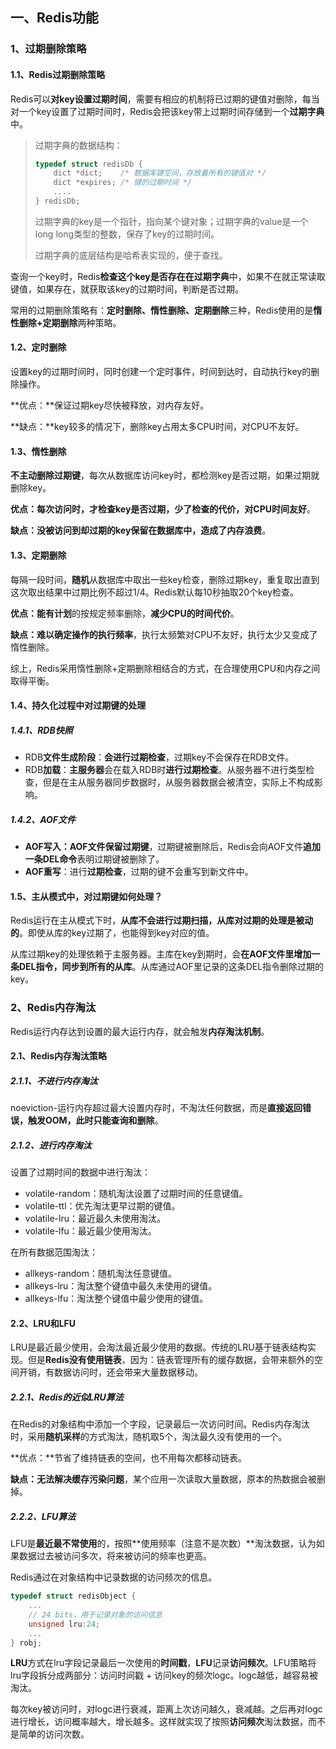 ## 一、Redis功能

### 1、过期删除策略

#### 1.1、Redis过期删除策略

Redis可以**对key设置过期时间**，需要有相应的机制将已过期的键值对删除，每当对一个key设置了过期时间时，Redis会把该key带上过期时间存储到一个**过期字典**中。

> 过期字典的数据结构：
>
> ```c
> typedef struct redisDb {
>     dict *dict;    /* 数据库键空间，存放着所有的键值对 */
>     dict *expires; /* 键的过期时间 */
>     ....
> } redisDb;
> ```
>
> 过期字典的key是一个指针，指向某个键对象；过期字典的value是一个long long类型的整数，保存了key的过期时间。
>
> 过期字典的底层结构是哈希表实现的，便于查找。

查询一个key时，Redis**检查这个key是否存在在过期字典**中，如果不在就正常读取键值，如果存在，就获取该key的过期时间，判断是否过期。

常用的过期删除策略有：**定时删除、惰性删除、定期删除**三种，Redis使用的是**惰性删除+定期删除**两种策略。

#### 1.2、定时删除

设置key的过期时间时，同时创建一个定时事件，时间到达时，自动执行key的删除操作。

**优点：**保证过期key尽快被释放，对内存友好。

**缺点：**key较多的情况下，删除key占用太多CPU时间，对CPU不友好。

#### 1.3、惰性删除

**不主动删除过期键**，每次从数据库访问key时，都检测key是否过期，如果过期就删除key。

**优点：**每次访问时，才检查key是否过期，少了检查的代价，对**CPU时间友好**。

**缺点：**没被访问到却过期的key保留在数据库中，造成了**内存浪费**。

#### 1.3、定期删除

每隔一段时间，**随机**从数据库中取出一些key检查，删除过期key，重复取出直到这次取出结果中过期比例不超过1/4。Redis默认每10秒抽取20个key检查。

**优点：**能**有计划**的按规定频率删除，**减少CPU的时间代价**。

**缺点：难以确定操作的执行频率**，执行太频繁对CPU不友好，执行太少又变成了惰性删除。

综上，Redis采用惰性删除+定期删除相结合的方式，在合理使用CPU和内存之间取得平衡。

#### 1.4、持久化过程中对过期键的处理

##### 1.4.1、RDB快照

- RDB**文件生成阶段**：**会进行过期检查**，过期key不会保存在RDB文件。
- RDB**加载**：**主服务器**会在载入RDB时**进行过期检查**。从服务器不进行类型检查，但是在主从服务器同步数据时，从服务器数据会被清空，实际上不构成影响。

##### 1.4.2、AOF文件

- **AOF写入：AOF文件保留过期键**，过期键被删除后，Redis会向AOF文件**追加一条DEL命令**表明过期键被删除了。
- **AOF重写**：进行**过期检查**，过期的键不会重写到新文件中。

#### 1.5、主从模式中，对过期键如何处理？

Redis运行在主从模式下时，**从库不会进行过期扫描，从库对过期的处理是被动的**。即使从库的key过期了，也能得到key对应的值。

从库过期key的处理依赖于主服务器。主库在key到期时，会**在AOF文件里增加一条DEL指令，同步到所有的从库**。从库通过AOF里记录的这条DEL指令删除过期的key。

### 2、Redis内存淘汰

Redis运行内存达到设置的最大运行内存，就会触发**内存淘汰机制**。

#### 2.1、Redis内存淘汰策略

##### 2.1.1、不进行内存淘汰

noeviction-运行内存超过最大设置内存时，不淘汰任何数据，而是**直接返回错误，触发OOM，此时只能查询和删除**。

##### 2.1.2、进行内存淘汰

设置了过期时间的数据中进行淘汰：

- volatile-random：随机淘汰设置了过期时间的任意键值。
- volatile-ttl：优先淘汰更早过期的键值。
- volatile-lru：最近最久未使用淘汰。
- volatile-lfu：最近最少使用淘汰。

在所有数据范围淘汰：

- allkeys-random：随机淘汰任意键值。
- allkeys-lru：淘汰整个键值中最久未使用的键值。
- allkeys-lfu：淘汰整个键值中最少使用的键值。

#### 2.2、LRU和LFU

LRU是最近最少使用，会淘汰最近最少使用的数据。传统的LRU基于链表结构实现。但是**Redis没有使用链表**，因为：链表管理所有的缓存数据，会带来额外的空间开销，有数据访问时，还会带来大量数据移动。

##### 2.2.1、Redis的近似LRU算法

在Redis的对象结构中添加一个字段，记录最后一次访问时间。Redis内存淘汰时，采用**随机采样**的方式淘汰，随机取5个，淘汰最久没有使用的一个。

**优点：**节省了维持链表的空间，也不用每次都移动链表。

**缺点：无法解决缓存污染问题**，某个应用一次读取大量数据，原本的热数据会被删掉。

##### 2.2.2、LFU算法

LFU是**最近最不常使用**的，按照**使用频率（注意不是次数）**淘汰数据，认为如果数据过去被访问多次，将来被访问的频率也更高。

Redis通过在对象结构中记录数据的访问频次的信息。

```c
typedef struct redisObject {
    ...
    // 24 bits，用于记录对象的访问信息
    unsigned lru:24;  
    ...
} robj;
```

**LRU**方式在lru字段记录最后一次使用的**时间戳**，**LFU**记录**访问频次**。LFU策略将lru字段拆分成两部分：访问时间戳 + 访问key的频次logc。logc越低，越容易被淘汰。

每次key被访问时，对logc进行衰减，距离上次访问越久，衰减越。之后再对logc进行增长，访问概率越大，增长越多。这样就实现了按照**访问频次**淘汰数据，而不是简单的访问次数。
